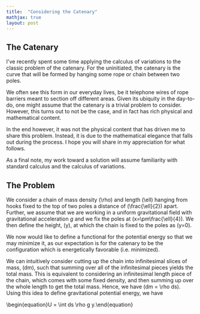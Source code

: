```yaml
---
title:  "Considering the Catenary"
mathjax: true
layout: post
---
```


## The Catenary

I've recently spent some time applying the calculus of variations to the classic problem of the catenary. For the uninitiated, the catenary is the curve that will be formed by hanging some rope or chain between two poles.

We often see this form in our everyday lives, be it telephone wires of rope barriers meant to section off different areas. Given its ubiquity in the day-to-do, one might assume that the catenary is a trivial problem to consider. However, this turns out to not be the case, and in fact has rich physical and mathematical content.

In the end however, it was not the physical content that has driven me to share this problem. Instead, it is due to the mathematical elegance that falls out during the process. I hope you will share in my appreciation for what follows.

As a final note, my work toward a solution will assume familiarity with standard calculus and the calculus of variations.

## The Problem

We consider a chain of mass density \(\rho\) and length \(\ell\) hanging from hooks fixed to the top of two poles a distance of \(\frac{\ell}{2}\) apart. Further, we assume that we are working in a uniform gravitational field with gravitational acceleration $g$ and we fix the poles at \(x=\pm\frac{\ell}{4}\). We then define the height, \(y\), at which the chain is fixed to the poles as \(y=0\).

We now would like to define a functional for the potential energy so that we may minimize it, as our expectation is for the catenary to be the configuration which is energetically favorable (i.e. minimized).

We can intuitively consider cutting up the chain into infinitesimal slices of mass, \(dm\), such that summing over all of the infinitesimal pieces yields the total mass. This is equivalent to considering an infinitesimal length piece of the chain, which comes with some fixed density, and then summing up over the whole length to get the total mass. Hence, we have \(dm = \rho ds\). Using this idea to define gravitational potential energy, we have 

\begin{equation}U = \int ds \rho g y.\end{equation}
